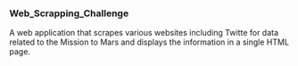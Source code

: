 ### Web_Scrapping_Challenge

A web application that scrapes various websites including Twitte for data related to the Mission to Mars and displays the information in a single HTML page. 

